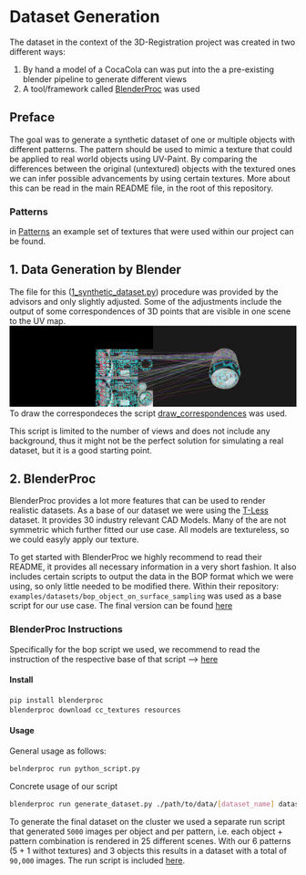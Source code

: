 # Dataset Generation

The dataset in the context of the 3D-Registration project was created in two different ways:

1. By hand a model of a CocaCola can was put into the a pre-existing blender pipeline to generate different views
2. A tool/framework called [BlenderProc](https://github.com/DLR-RM/BlenderProc) was used

## Preface

The goal was to generate a synthetic dataset of one or multiple objects with different patterns. The pattern should be used to mimic a texture that could be applied to real world objects using UV-Paint. By comparing the differences between the original (untextured) objects with the textured ones we can infer possible advancements by using certain textures. More about this can be read in the main README file, in the root of this repository. 

### Patterns
in [Patterns](./Patterns/) an example set of textures that were used within our project can be found. 

## 1. Data Generation by Blender

The file for this ([1_synthetic_dataset.py](./1-blender/1_synthetic_dataset.py)) procedure was provided by the advisors and only slightly adjusted. Some of the adjustments include the output of some correspondences of 3D points that are visible in one scene to the UV map. 
![img](./1-blender/example_output/img.png)
To draw the correspondeces the script [draw_correspondences](./1-blender/draw_correspondences.py) was used.

This script is limited to the number of views and does not include any background, thus it might not be the perfect solution for simulating a real dataset, but it is a good starting point. 

## 2. BlenderProc

BlenderProc provides a lot more features that can be used to render realistic datasets.
As a base of our dataset we were using the [T-Less](http://cmp.felk.cvut.cz/t-less/download.html) dataset. It provides 30 industry relevant CAD Models. Many of the are not symmetric which further fitted our use case. All models are textureless, so we could easyly apply our texture. 

To get started with BlenderProc we highly recommend to read their README, it provides all necessary information in a very short fashion.
It also includes certain scripts to output the data in the BOP format which we were using, so only little needed to be modified there. 
Within their repository: `examples/datasets/bop_object_on_surface_sampling` was used as a base script for our use case. The final version can be found [here](./2-blenderproc/generate_dataset.py)

### BlenderProc Instructions

Specifically for the bop script we used, we recommend to read the instruction of the respective base of that script --> [here](https://github.com/DLR-RM/BlenderProc/tree/main/examples/datasets/bop_object_on_surface_sampling)

#### Install

```bash
pip install blenderproc
blenderproc download cc_textures resources
```

#### Usage
General usage as follows:

```bash
belnderproc run python_script.py
```

Concrete usage of our script
```bash
blenderproc run generate_dataset.py ./path/to/data/[dataset_name] dataset_name resources/ output/path object_id pattern_id
```

To generate the final dataset on the cluster we used a separate run script that generated `5000` images per object and per pattern, i.e. each object + pattern combination is rendered in 25 different scenes. With our 6 patterns (5 + 1 withot textures) and 3 objects this results in a dataset with a total of `90,000` images.
The run script is included [here](./2-blenderproc/run.sh).